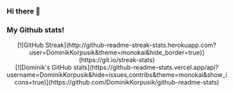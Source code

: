 ### Hi there 👋

<!--
**DominikKorpusik/DominikKorpusik** is a ✨ _special_ ✨ repository because its `README.md` (this file) appears on your GitHub profile.

Here are some ideas to get you started:

- 🔭 I’m currently working on ...
- 🌱 I’m currently learning ...
- 👯 I’m looking to collaborate on ...
- 🤔 I’m looking for help with ...
- 💬 Ask me about ...
- 📫 How to reach me: dominik.korpusik@gmail.com
- 😄 Pronouns: ...
- ⚡ Fun fact: ...
-->

### My Github stats!
<center>
[![GitHub Streak](http://github-readme-streak-stats.herokuapp.com?user=DominikKorpusik&theme=monokai&hide_border=true)](https://git.io/streak-stats)
<br>
[![Dominik's GitHub stats](https://github-readme-stats.vercel.app/api?username=DominikKorpusik&hide=issues,contribs&theme=monokai&show_icons=true)](https://github.com/DominikKorpusik/github-readme-stats)
